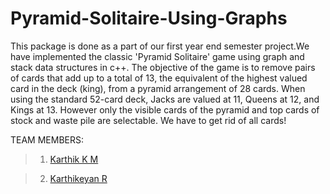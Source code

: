 # Pyramid-Solitaire-Using-Graphs

This package is done as a part of our first year end semester project.We have implemented the classic 'Pyramid Solitaire' game using graph and stack data structures in c++. The objective of the game is to remove pairs of cards that add up to a total of 13, the equivalent of the highest valued card in the deck (king), from a pyramid arrangement of 28 cards. When using the standard 52-card deck, Jacks are valued at 11, Queens at 12, and Kings at 13. However only the visible cards of the pyramid and top cards of stock and waste pile are selectable. We have to get rid of all cards!

TEAM MEMBERS:
>1) [Karthik K M](https://github.com/KarthikKM2002)

>2) [Karthikeyan R](https://github.com/Karthikeyan592)
